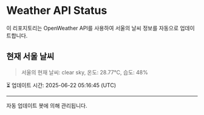 
# Weather API Status

이 리포지토리는 OpenWeather API를 사용하여 서울의 날씨 정보를 자동으로 업데이트합니다.

## 현재 서울 날씨
> 서울의 현재 날씨: clear sky, 온도: 28.77°C, 습도: 48%

⏳ 업데이트 시간: 2025-06-22 05:16:45 (UTC)

---
자동 업데이트 봇에 의해 관리됩니다.
